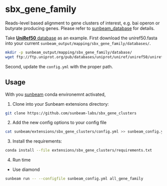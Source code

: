 # sbx_gene_family

Reads-level based alignment to gene clusters of interest, e.g. bai operon or butyrate producing genes. Please refer to [sunbeam_database](https://github.com/zhaoc1/sunbeam_databases.git) for details. 

Take [**UniRef50** database](https://www.uniprot.org/downloads) as an example. First download the uniref50.fasta into your current `sunbeam_output/mapping/sbx_gene_family/databases/`.

 ```bash
 mkdir -p sunbeam_output/mapping/sbx_gene_family/database/
 wget ftp://ftp.uniprot.org/pub/databases/uniprot/uniref/uniref50/uniref50.fasta.gz -P sunbeam_output/mapping/sbx_gene_family/database/
 ```
 Second, update the `config.yml` with the proper path.

## Usage

 With you [sunbeam](https://github.com/sunbeam-labs/sunbeam) conda environemnt activated, 
 
 1. Clone into your Sunbeam extensions directory:
 
  ```bash
  git clone https://github.com/sunbeam-labs/sbx_gene_clusters
  ```
  
 2. Add the new config options to your config file
 
  ```bash
  cat sunbeam/extensions/sbx_gene_clusters/config.yml >> sunbeam_config.yml
  ```
 
 3. Install the requirements:
 
  ```bash
  conda install --file extensions/sbx_gene_clusters/requirements.txt
  ```
  
 4. Run time

 - Use diamond
 
  ```bash
  sunbeam run -- --configfile sunbeam_config.yml all_gene_family
  ```
 
